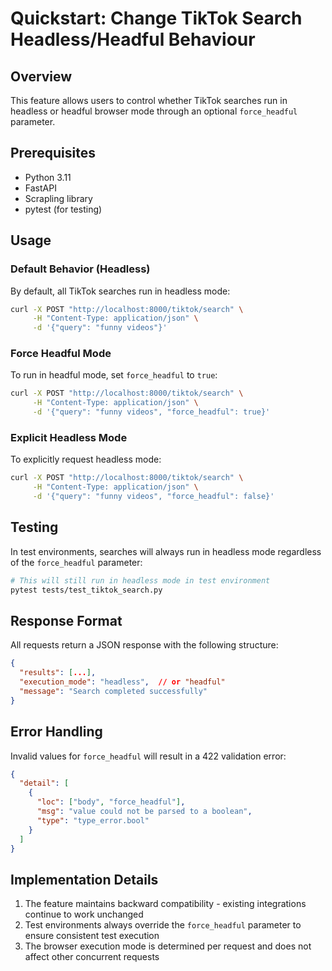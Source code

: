 # Quickstart: Change TikTok Search Headless/Headful Behaviour

## Overview
This feature allows users to control whether TikTok searches run in headless or headful browser mode through an optional `force_headful` parameter.

## Prerequisites
- Python 3.11
- FastAPI
- Scrapling library
- pytest (for testing)

## Usage

### Default Behavior (Headless)
By default, all TikTok searches run in headless mode:

```bash
curl -X POST "http://localhost:8000/tiktok/search" \
     -H "Content-Type: application/json" \
     -d '{"query": "funny videos"}'
```

### Force Headful Mode
To run in headful mode, set `force_headful` to `true`:

```bash
curl -X POST "http://localhost:8000/tiktok/search" \
     -H "Content-Type: application/json" \
     -d '{"query": "funny videos", "force_headful": true}'
```

### Explicit Headless Mode
To explicitly request headless mode:

```bash
curl -X POST "http://localhost:8000/tiktok/search" \
     -H "Content-Type: application/json" \
     -d '{"query": "funny videos", "force_headful": false}'
```

## Testing
In test environments, searches will always run in headless mode regardless of the `force_headful` parameter:

```bash
# This will still run in headless mode in test environment
pytest tests/test_tiktok_search.py
```

## Response Format
All requests return a JSON response with the following structure:

```json
{
  "results": [...],
  "execution_mode": "headless",  // or "headful"
  "message": "Search completed successfully"
}
```

## Error Handling
Invalid values for `force_headful` will result in a 422 validation error:

```json
{
  "detail": [
    {
      "loc": ["body", "force_headful"],
      "msg": "value could not be parsed to a boolean",
      "type": "type_error.bool"
    }
  ]
}
```

## Implementation Details
1. The feature maintains backward compatibility - existing integrations continue to work unchanged
2. Test environments always override the `force_headful` parameter to ensure consistent test execution
3. The browser execution mode is determined per request and does not affect other concurrent requests